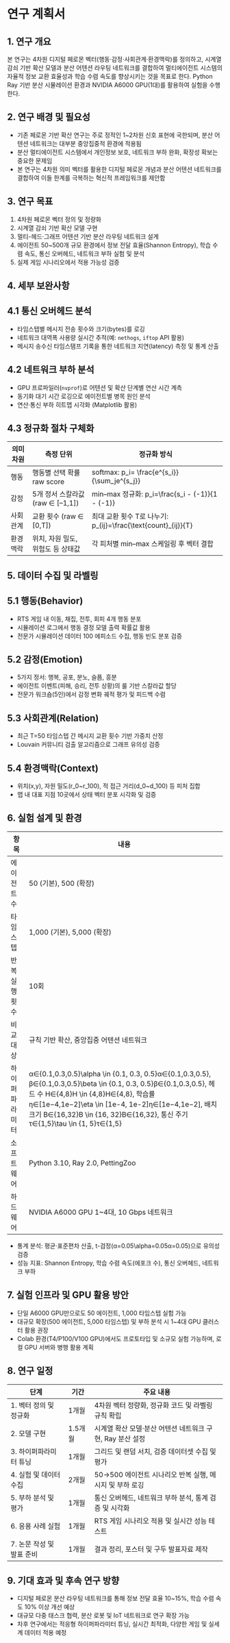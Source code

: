 # 연구 계획서

## 1. 연구 개요

본 연구는 4차원 디지털 페로몬 벡터(행동·감정·사회관계·환경맥락)를 정의하고, 시계열 감쇠 기반 확산 모델과 분산 어텐션 라우팅 네트워크를 결합하여 멀티에이전트 시스템의 자율적 정보 교환 효율성과 학습 수렴 속도를 향상시키는 것을 목표로 한다. Python Ray 기반 분산 시뮬레이션 환경과 NVIDIA A6000 GPU(1대)를 활용하여 실험을 수행한다.

## 2. 연구 배경 및 필요성

- 기존 페로몬 기반 확산 연구는 주로 정적인 1~2차원 신호 표현에 국한되며, 분산 어텐션 네트워크는 대부분 중앙집중적 환경에 적용됨
- 분산 멀티에이전트 시스템에서 개인정보 보호, 네트워크 부하 완화, 확장성 확보는 중요한 문제임
- 본 연구는 4차원 의미 벡터를 활용한 디지털 페로몬 개념과 분산 어텐션 네트워크를 결합하여 이들 한계를 극복하는 혁신적 프레임워크를 제안함

## 3. 연구 목표

1. 4차원 페로몬 벡터 정의 및 정량화
2. 시계열 감쇠 기반 확산 모델 구현
3. 멀티-헤드·그래프 어텐션 기반 분산 라우팅 네트워크 설계
4. 에이전트 50~500개 규모 환경에서 정보 전달 효율(Shannon Entropy), 학습 수렴 속도, 통신 오버헤드, 네트워크 부하 실험 및 분석
5. 실제 게임 시나리오에서 적용 가능성 검증

## 4. 세부 보완사항

## 4.1 통신 오버헤드 분석

- 타임스텝별 메시지 전송 횟수와 크기(bytes)를 로깅
- 네트워크 대역폭 사용량 실시간 추적(예: `nethogs`, `iftop` API 활용)
- 메시지 송수신 타임스탬프 기록을 통한 네트워크 지연(latency) 측정 및 통계 산출

## 4.2 네트워크 부하 분석

- GPU 프로파일러(`nvprof`)로 어텐션 및 확산 단계별 연산 시간 계측
- 동기화 대기 시간 로깅으로 에이전트별 병목 원인 분석
- 연산·통신 부하 히트맵 시각화 (Matplotlib 활용)

## 4.3 정규화 절차 구체화

| 의미 차원 | 측정 단위 | 정규화 방식 |
| --- | --- | --- |
| 행동 | 행동별 선택 확률 raw score | softmax: p_i= \frac{e^{s_i}}{\sum_je^{s_j}} |
| 감정 | 5개 정서 스칼라값 (raw ∈ [–1,1]) | min–max 정규화: p_i=\frac{s_i - (-1)}{1 - (-1)} |
| 사회관계 | 교환 횟수 (raw ∈ [0,T]) | 최대 교환 횟수 T로 나누기: p_{ij}=\frac{\text{count}_{ij}}{T} |
| 환경맥락 | 위치, 자원 밀도, 위험도 등 상태값 | 각 피처별 min–max 스케일링 후 벡터 결합 |

## 5. 데이터 수집 및 라벨링

## 5.1 행동(Behavior)

- RTS 게임 내 이동, 채집, 전투, 회피 4개 행동 분포
- 시뮬레이션 로그에서 행동 결정 모델 출력 확률값 활용
- 전문가 시뮬레이션 데이터 100 에피소드 수집, 행동 빈도 분포 검증

## 5.2 감정(Emotion)

- 5가지 정서: 행복, 공포, 분노, 슬픔, 흥분
- 에이전트 이벤트(피해, 승리, 전투 상황)의 룰 기반 스칼라값 할당
- 전문가 워크숍(5인)에서 감정 변화 궤적 평가 및 피드백 수렴

## 5.3 사회관계(Relation)

- 최근 T=50 타임스텝 간 메시지 교환 횟수 기반 가중치 산정
- Louvain 커뮤니티 검출 알고리즘으로 그래프 유의성 검증

## 5.4 환경맥락(Context)

- 위치(x,y), 자원 밀도(r_0~r_100), 적 접근 거리(d_0~d_100) 등 피처 집합
- 맵 내 대표 지점 10곳에서 상태 벡터 분포 시각화 및 검증

## 6. 실험 설계 및 환경

| 항목 | 내용 |
| --- | --- |
| 에이전트 수 | 50 (기본), 500 (확장) |
| 타임스텝 | 1,000 (기본), 5,000 (확장) |
| 반복 실행 횟수 | 10회 |
| 비교 대상 | 규칙 기반 확산, 중앙집중 어텐션 네트워크 |
| 하이퍼파라미터 | α∈{0.1,0.3,0.5}\alpha \in \{0.1, 0.3, 0.5\}α∈{0.1,0.3,0.5}, β∈{0.1,0.3,0.5}\beta \in \{0.1, 0.3, 0.5\}β∈{0.1,0.3,0.5}, 헤드 수 H∈{4,8}H \in \{4,8\}H∈{4,8}, 학습률 η∈[1e−4,1e−2]\eta \in [1e-4, 1e-2]η∈[1e−4,1e−2], 배치 크기 B∈{16,32}B \in \{16, 32\}B∈{16,32}, 통신 주기 τ∈{1,5}\tau \in \{1, 5\}τ∈{1,5} |
| 소프트웨어 | Python 3.10, Ray 2.0, PettingZoo |
| 하드웨어 | NVIDIA A6000 GPU 1~4대, 10 Gbps 네트워크 |
- 통계 분석: 평균·표준편차 산출, t-검정(α=0.05\alpha=0.05α=0.05)으로 유의성 검증
- 성능 지표: Shannon Entropy, 학습 수렴 속도(에포크 수), 통신 오버헤드, 네트워크 부하

## 7. 실험 인프라 및 GPU 활용 방안

- 단일 A6000 GPU만으로도 50 에이전트, 1,000 타임스텝 실험 가능
- 대규모 확장(500 에이전트, 5,000 타임스텝) 및 부하 분석 시 1~4대 GPU 클러스터 활용 권장
- Colab 환경(T4/P100/V100 GPU)에서도 프로토타입 및 소규모 실험 가능하며, 로컬 GPU 서버와 병행 활용 계획

## 8. 연구 일정

| 단계 | 기간 | 주요 내용 |
| --- | --- | --- |
| 1. 벡터 정의 및 정규화 | 1개월 | 4차원 벡터 정량화, 정규화 코드 및 라벨링 규칙 확립 |
| 2. 모델 구현 | 1.5개월 | 시계열 확산 모델·분산 어텐션 네트워크 구현, Ray 분산 설정 |
| 3. 하이퍼파라미터 튜닝 | 1개월 | 그리드 및 랜덤 서치, 검증 데이터셋 수집 및 평가 |
| 4. 실험 및 데이터 수집 | 2개월 | 50→500 에이전트 시나리오 반복 실행, 메시지 및 부하 로깅 |
| 5. 부하 분석 및 평가 | 1개월 | 통신 오버헤드, 네트워크 부하 분석, 통계 검증 및 시각화 |
| 6. 응용 사례 실험 | 1개월 | RTS 게임 시나리오 적용 및 실시간 성능 테스트 |
| 7. 논문 작성 및 발표 준비 | 1개월 | 결과 정리, 포스터 및 구두 발표자료 제작 |

## 9. 기대 효과 및 후속 연구 방향

- 디지털 페로몬 분산 라우팅 네트워크를 통해 정보 전달 효율 10~15%, 학습 수렴 속도 10% 이상 개선 예상
- 대규모 다중 태스크 협력, 분산 로봇 및 IoT 네트워크로 연구 확장 가능
- 차후 연구에서는 적응형 하이퍼파라미터 튜닝, 실시간 최적화, 다양한 게임 및 실세계 데이터 적용 예정